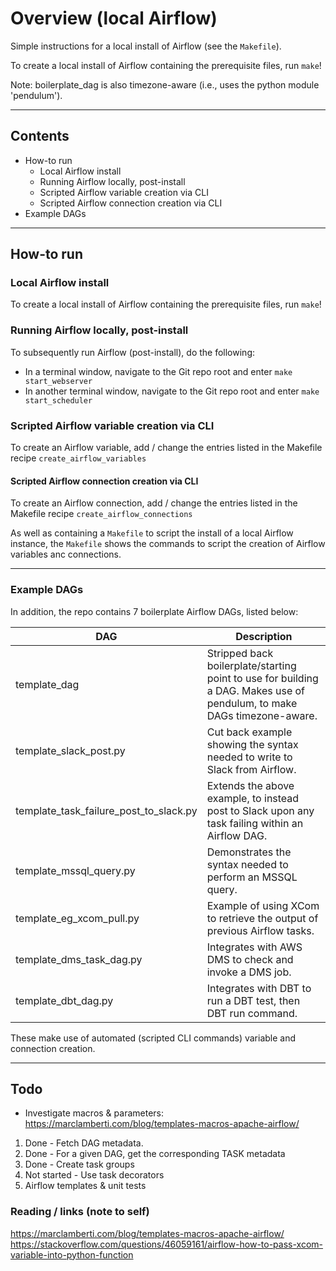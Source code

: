 # Overview (local Airflow)

Simple instructions for a local install of Airflow (see the `Makefile`).

To create a local install of Airflow containing the prerequisite files, run `make`!

Note: boilerplate_dag is also timezone-aware (i.e., uses the python module 'pendulum').

---

## Contents

* How-to run
    * Local Airflow install
    * Running Airflow locally, post-install
    * Scripted Airflow variable creation via CLI
    * Scripted Airflow connection creation via CLI
* Example DAGs

---

## How-to run

### Local Airflow install

To create a local install of Airflow containing the prerequisite files, run `make`!

### Running Airflow locally, post-install

To subsequently run Airflow (post-install), do the following:

* In a terminal window, navigate to the Git repo root and enter `make start_webserver`
* In another terminal window, navigate to the Git repo root and enter `make start_scheduler`

### Scripted Airflow variable creation via CLI

To create an Airflow variable, add / change the entries listed in the Makefile recipe `create_airflow_variables`

#### Scripted Airflow connection creation via CLI

To create an Airflow connection, add / change the entries listed in the Makefile recipe `create_airflow_connections`

As well as containing a `Makefile` to script the install of a local Airflow instance, the `Makefile` shows the commands to script the creation of Airflow variables anc connections.

---

### Example DAGs

In addition, the repo contains 7 boilerplate Airflow DAGs, listed below:

| DAG | Description                  |
| -------| -----------------------------|
| template_dag | Stripped back boilerplate/starting point to use for building a DAG. Makes use of pendulum, to make DAGs timezone-aware. |
| template_slack_post.py | Cut back example showing the syntax needed to write to Slack from Airflow. |
| template_task_failure_post_to_slack.py | Extends the above example, to instead post to Slack upon any task failing within an Airflow DAG. |
| template_mssql_query.py | Demonstrates the syntax needed to perform an MSSQL query. |
| template_eg_xcom_pull.py | Example of using XCom to retrieve the output of previous Airflow tasks. |
| template_dms_task_dag.py | Integrates with AWS DMS to check and invoke a DMS job. |
| template_dbt_dag.py | Integrates with DBT to run a DBT test, then DBT run command. |

These make use of automated (scripted CLI commands) variable and connection creation.

---

## Todo

* Investigate macros & parameters: https://marclamberti.com/blog/templates-macros-apache-airflow/

1. Done - Fetch DAG metadata.
2. Done - For a given DAG, get the corresponding TASK metadata
3. Done - Create task groups
4. Not started - Use task decorators
5. Airflow templates & unit tests

### Reading / links (note to self)

https://marclamberti.com/blog/templates-macros-apache-airflow/
https://stackoverflow.com/questions/46059161/airflow-how-to-pass-xcom-variable-into-python-function

